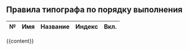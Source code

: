 ## Правила типографа по порядку выполнения

| № | Имя | Название | Индекс | Вкл. |
|--:|-----|----------|-------:|:----:|
{{content}}